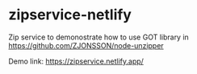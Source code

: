 # zipservice-netlify
Zip service to demonostrate how to use GOT library in https://github.com/ZJONSSON/node-unzipper

Demo link: https://zipservice.netlify.app/
